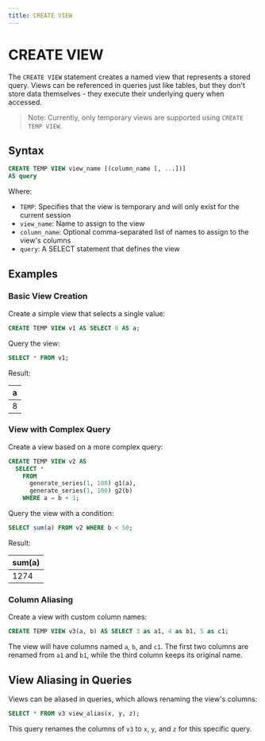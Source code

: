 ```yaml
---
title: CREATE VIEW
---
```


# CREATE VIEW

The `CREATE VIEW` statement creates a named view that represents a stored query. Views can be referenced in queries just like tables, but they don't store data themselves - they execute their underlying query when accessed.

> Note: Currently, only temporary views are supported using `CREATE TEMP VIEW`.

## Syntax

```sql
CREATE TEMP VIEW view_name [(column_name [, ...])]
AS query
```

Where:
- `TEMP`: Specifies that the view is temporary and will only exist for the current session
- `view_name`: Name to assign to the view
- `column_name`: Optional comma-separated list of names to assign to the view's columns
- `query`: A SELECT statement that defines the view

## Examples

### Basic View Creation

Create a simple view that selects a single value:

```sql
CREATE TEMP VIEW v1 AS SELECT 8 AS a;
```

Query the view:

```sql
SELECT * FROM v1;
```

Result:

| a |
|---|
| 8 |

### View with Complex Query

Create a view based on a more complex query:

```sql
CREATE TEMP VIEW v2 AS
  SELECT *
    FROM
      generate_series(1, 100) g1(a),
      generate_series(1, 100) g2(b)
    WHERE a = b + 1;
```

Query the view with a condition:

```sql
SELECT sum(a) FROM v2 WHERE b < 50;
```

Result:

| sum(a) |
|--------|
| 1274   |

### Column Aliasing

Create a view with custom column names:

```sql
CREATE TEMP VIEW v3(a, b) AS SELECT 3 as a1, 4 as b1, 5 as c1;
```

The view will have columns named `a`, `b`, and `c1`. The first two columns are renamed from `a1` and `b1`, while the third column keeps its original name.

## View Aliasing in Queries

Views can be aliased in queries, which allows renaming the view's columns:

```sql
SELECT * FROM v3 view_alias(x, y, z);
```

This query renames the columns of `v3` to `x`, `y`, and `z` for this specific query.
